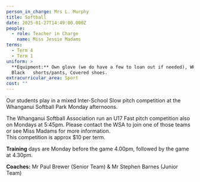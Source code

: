 ```yaml
---
person_in_charge: Mrs L. Murphy
title: Softball
date: 2025-01-27T14:49:00.000Z
people:
  - role: Teacher in Charge
    name: Miss Jessie Madams
terms:
  - Term 4
  - Term 1
uniform: >
  **Equipment:** Own glove (we do have a few to loan out if needed), WHS PE top,
  Black   shorts/pants, Covered shoes.  
extracurricular_area: Sport
cost: ""
---
```

Our students play in a mixed Inter-School Slow pitch competition at the Whanganui Softball Park Monday afternoons. 

The Whanganui Softball Association run an U17 Fast pitch competition also on Mondays at 5:45pm.  Please contact the WSA to join one of those teams or see Miss Madams for more information.  
This competition is approx $10 per term.


**Training** days are Monday before the game 4.00pm, followed by the game at 4.30pm.  

**Coaches:** Mr Paul Brewer (Senior Team) & Mr Stephen Barnes (Junior Team)
